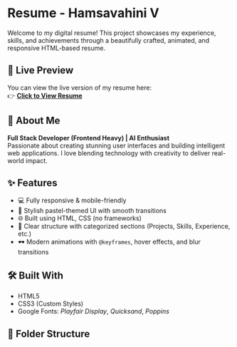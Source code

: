 # Resume - Hamsavahini V

Welcome to my digital resume! This project showcases my experience, skills, and achievements through a beautifully crafted, animated, and responsive HTML-based resume.

## 🚀 Live Preview

You can view the live version of my resume here:  
👉 [**Click to View Resume**](https://github.com/Hamsavahini-V/Hamsavahini-Resume/)

## 📌 About Me

**Full Stack Developer (Frontend Heavy) | AI Enthusiast**  
Passionate about creating stunning user interfaces and building intelligent web applications. I love blending technology with creativity to deliver real-world impact.

## ✨ Features

- 💻 Fully responsive & mobile-friendly
- 🎨 Stylish pastel-themed UI with smooth transitions
- 🌐 Built using HTML, CSS (no frameworks)
- 🧠 Clear structure with categorized sections (Projects, Skills, Experience, etc.)
- 🕶️ Modern animations with `@keyframes`, hover effects, and blur transitions

## 🛠️ Built With

- HTML5  
- CSS3 (Custom Styles)  
- Google Fonts: *Playfair Display*, *Quicksand*, *Poppins*

## 📂 Folder Structure

